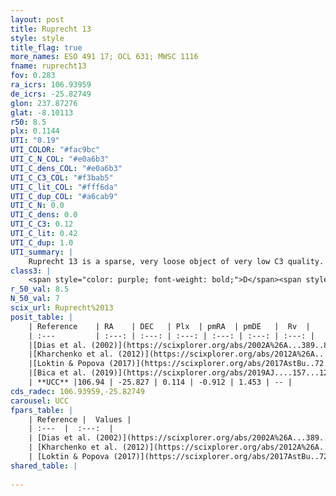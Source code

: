 ```yaml
---
layout: post
title: Ruprecht 13
style: style
title_flag: true
more_names: ESO 491 17; OCL 631; MWSC 1116
fname: ruprecht13
fov: 0.283
ra_icrs: 106.93959
de_icrs: -25.82749
glon: 237.87276
glat: -8.10113
r50: 8.5
plx: 0.1144
UTI: "0.19"
UTI_COLOR: "#fac9bc"
UTI_C_N_COL: "#e0a6b3"
UTI_C_dens_COL: "#e0a6b3"
UTI_C_C3_COL: "#f3bab5"
UTI_C_lit_COL: "#fff6da"
UTI_C_dup_COL: "#a6cab9"
UTI_C_N: 0.0
UTI_C_dens: 0.0
UTI_C_C3: 0.12
UTI_C_lit: 0.42
UTI_C_dup: 1.0
UTI_summary: |
    Ruprecht 13 is a sparse, very loose object of very low C3 quality. It is poorly studied in the literature, with no articles listed in the last 6 years.<br><br><span style="color: #99180f; font-weight: bold;">Warning: </span>contains less than 25 stars with <i>P>0.5</i> estimated.
class3: |
    <span style="color: purple; font-weight: bold;">D</span><span style="color: red; font-weight: bold;">C</span>
r_50_val: 8.5
N_50_val: 7
scix_url: Ruprecht%2013
posit_table: |
    | Reference    | RA    | DEC   | Plx  | pmRA  | pmDE   |  Rv  |
    | :---         | :---: | :---: | :---: | :---: | :---: | :---: |
    |[Dias et al. (2002)](https://scixplorer.org/abs/2002A%26A...389..871D) | 106.963 | -25.87 | -- | -2.15 | -0.96 | -- |
    |[Kharchenko et al. (2012)](https://scixplorer.org/abs/2012A%26A...543A.156K) | 107.002 | -25.88 | -- | -5.09 | 5.58 | -- |
    |[Loktin & Popova (2017)](https://scixplorer.org/abs/2017AstBu..72..257L) | 106.98 | -25.88 | -- | -4.093 | 4.732 | -- |
    |[Bica et al. (2019)](https://scixplorer.org/abs/2019AJ....157...12B) | 107.012 | -25.86 | -- | -- | -- | -- |
    | **UCC** |106.94 | -25.827 | 0.114 | -0.912 | 1.453 | -- | 
cds_radec: 106.93959,-25.82749
carousel: UCC
fpars_table: |
    | Reference |  Values |
    | :---  |  :---:  |
    | [Dias et al. (2002)](https://scixplorer.org/abs/2002A%26A...389..871D) | `E(B-V)=0.26, Dist=1300.0, Age=9.0` |
    | [Kharchenko et al. (2012)](https://scixplorer.org/abs/2012A%26A...543A.156K) | `e_bv=0.354, distance=2276, log_age=8.89` |
    | [Loktin & Popova (2017)](https://scixplorer.org/abs/2017AstBu..72..257L) | `E(B-V)=0.223, Dmod=12.363, logt=8.88` |
shared_table: |
    
---
```

